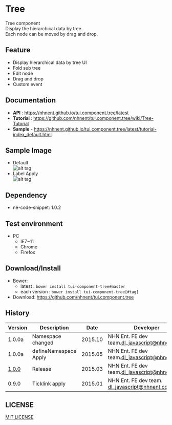 Tree
===============
Tree component<br>
Display the hierarchical data by tree.<br>
Each node can be moved by drag and drop.

## Feature
* Display hierarchical data by tree UI
* Fold sub tree
* Edit node
* Drag and drop
* Custom event

## Documentation
* **API** : https://nhnent.github.io/tui.component.tree/latest
* **Tutorial** : https://github.com/nhnent/tui.component.tree/wiki/Tree-Tutorial
* **Sample** - https://nhnent.github.io/tui.component.tree/latest/tutorial-index_default.html


## Sample Image
* Default<br>
![alt tag](https://nhnent.github.io/tui.component.tree/tree.png)<br>
* Label Apply<br>
![alt tag](https://nhnent.github.io/tui.component.tree/tree_edit.png)

## Dependency
* ne-code-snippet: 1.0.2

## Test environment
* PC
	* IE7~11
	* Chrome
	* Firefox


## Download/Install
* Bower:
   * latest : `bower install tui-component-tree#master`
   * each version : `bower install tui-component-tree[#tag]`
* Download: https://github.com/nhnent/tui.component.tree

## History
| Version | Description | Date | Developer |
| ---- | ---- | ---- | ---- |
| 1.0.0a | Namespace changed | 2015.10 | NHN Ent. FE dev team.<dl_javascript@nhnent.com> |
| 1.0.0a | defineNamespace Apply | 2015.05 | NHN Ent. FE dev team.<dl_javascript@nhnent.com> |
| <a href="https://nhnent.github.io/tui.component.tree/1.0.0">1.0.0</a> | Release | 2015.03 | NHN Ent. FE dev team.<dl_javascript@nhnent.com> |
| 0.9.0 | Ticklink apply | 2015.01 | NHN Ent. FE dev team. <dl_javascript@nhnent.com> |

## LICENSE
[MIT LICENSE](LICENSE)
